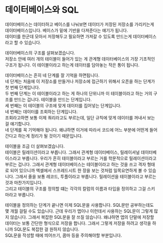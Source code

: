 # 데이터베이스와 SQL

데이터베이스는 데이터하고 베이스를 나눠보면 데이터가 저장된 저장소를 가리키는게 데이터베이스입니다. 베이스가 밑에 기반을 다져준다는 얘기가 됩니다.  
데이터를 한군데 모아서 저장해두고 필요하면 가져갈 수 있도록 만드는게 데이터베이스라고 할 수 있습니다.  

데이터베이스의 구조를 살펴보겠습니다.  
저장소 안에 여러 개의 테이블이 들어가 있는 게 관계형 데이터베이스의 가장 기초적인 구조가 됩니다. 이 테이블이라고 하는게 데이터를 담아놓는 작은 통이 됩니다. 

데이터베이스는 흔히 네 단계를 잘 기억을 하면됩니다.  
네 단계는 처음에 이 저장소를 만들거나 저장소에 접근하기 위해서 오픈을 하는 단계가 첫 번째 단계입니다.  
두 번째 단계는 이 테이블이라고 하는 게 하나의 단위니까 이 테이블이라고 하는 거의 구조를 만드는 겁니다. 테이블을 만드는 단계입니다.  
세 번째는 이 테이블의 구조에 맞게 데이터를 집어넣는 단계입니다.  
네 번째는 데이터를 조회하는 단계입니다.  
조회라고하면 보통 이제 쿼리라고도 부르는데, 일단 규칙에 맞게 데이터를 꺼내서 보는 걸 얘기합니다.  
네 단계를 꼭 기억해야 됩니다. 왜냐하면 이거에 따라서 코드에 어느 부분에 어떤게 들어간다고 하는게 정리가 될 것이기 때문입니다.  


테이블을 조금 더 살펴보겠습니다.  
테이블은 릴레이션이라고 부릅니다. 그래서 관계형 데이터베이스, 릴레이셔널 데이터베이스라고 부릅니다. 우리가 흔히 테이블이라고 부르는 거를 학문적으로 릴레이션이라고 부르는 겁니다. 
그래서 관계형 데이터베이스는 테이블이라고 하는 것을 쓰고 격자 형태로 되어 있으니까 엑셀에서 스프레드시트 한 장을 보는 것처럼 일목요연하게 볼 수 있습니다. 그래서 줄을 보통 레코드, 투플이라고 부릅니다. 
릴레이션을 테이블이라고 부르는 것과 마찬가지입니다.  
그리고 테이블의 구조를 정의할 떄는 각각의 칼럼의 이름과 타입을 정의하고 그걸 스키마라고 부릅니다.  
  
  
테이블을 정의하는 단계가 끝나면 이제 SQL문을 사용합니다. SQL문만 공부하는데도 몇 개월 걸릴 수도 있습니다. 근데 우리가 앱이나 이런데서 사용하는 SQL문이 그렇게 많지 않습니다. 그래서 복잡한 SQL문을 잘 쓰질 않습니다. 
왜냐하면 앱의 단말에 저장할 데이터는 보통 간단한 형식으로 저장을 합니다. 그래서 그렇게 저장을 하려고 생각을 하니까 SQL문도 복잡한 걸 원하지 않습니다.  
SQL문을 작성할 때에 띄어쓰기, 콤마 등을 주의해야할 부분입니다.  
  
